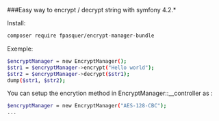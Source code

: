 ###Easy way to encrypt / decrypt string with symfony 4.2.*

Install:
``` bash
composer require fpasquer/encrypt-manager-bundle
```

Exemple:
``` bash
$encryptManager = new EncryptManager();
$str1 = $encryptManager->encrypt("Hello world");
$str2 = $encryptManager->decrypt($str1);
dump($str1, $str2);
```

You can setup the encrytion method in EncryptManager::__controller as :
``` bash
$encryptManager = new EncryptManager("AES-128-CBC");
...
```